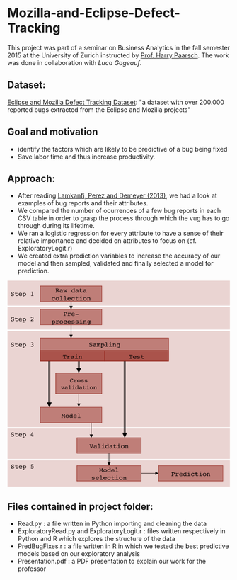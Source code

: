 # Mozilla-and-Eclipse-Defect-Tracking


This project was part of a seminar on Business Analytics in the fall semester 2015 at the University of Zurich instructed by [Prof. Harry Paarsch](https://sites.google.com/site/hjpaarsch/). The work was done in collaboration with *Luca Gageauf*.

## Dataset:
[Eclipse and Mozilla Defect Tracking Dataset](https://github.com/ansymo/msr2013-bug_dataset): "a dataset with over 200.000 reported bugs extracted from the Eclipse and Mozilla projects"

## Goal and motivation
- identify the factors which are likely to be predictive of a bug being fixed
- Save labor time and thus increase productivity.

## Approach:
- After reading [Lamkanfi, Perez and Demeyer (2013)](https://ieeexplore.ieee.org/document/6624028/), we had a look at examples of bug reports and their attributes.
- We compared the number of ocurrences of a few bug reports in each CSV table in order to grasp the process through which the vug has to go through during its lifetime. 
- We ran a logistic regression for every attribute to have a sense of their relative importance and decided on attributes to focus on (cf. ExploratoryLogit.r)
- We created extra prediction variables to increase the accuracy of our model and then sampled, validated and finally selected a model for prediction.

![Approach image](Approach.png)


## Files contained in project folder:
- Read.py : a file written in Python importing and cleaning the data
- ExploratoryRead.py and ExploratoryLogit.r : files written respectively in Python and R which explores the structure of the data
- PredBugFixes.r : a file written in R in which we tested the best predictive models based on our exploratory analysis
- Presentation.pdf : a PDF presentation to explain our work for the professor



